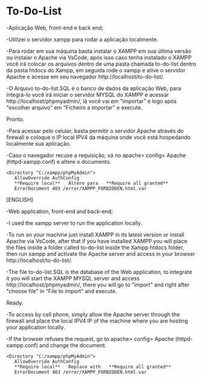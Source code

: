 # To-Do-List


-Aplicação Web, front-end e back end;

-Utilizei o servidor xampp para rodar a aplicação localmente.

-Para rodar em sua máquina basta instalar o XAMPP em sua última versão ou instalar o Apache via VsCode, após isso caso tenha instalado o XAMPP você irá colocar os arquivos dentro de uma pasta chamada to-do-list dentro da pasta htdocs do Xampp, em seguida rode o xampp e ative o servidor Apache e acesse em seu navegador http://localhost/to-do-list/.

-O Arquivo to-do-list.SQL é o banco de dados da aplicação Web, para integrá-lo você irá iniciar o servidor MYSQL do XAMPP e acessar http://localhost/phpmyadmin/, lá você vai em "importar" e logo após "escolher arquivo" em "Ficheiro a importar" e execute.

Pronto.

-Para acessar pelo celular, basta permitir o servidor Apache através do firewall e coloque o IP local IPV4 da máquina onde você está hospedando localmente sua aplicação.

-Caso o navegador recuse a requisição, vá no apache> config> Apache (httpd-xampp.conf) e altere o documento.


    <Directory "C:/xampp/phpMyAdmin">
       AllowOverride AuthConfig
       **Require local**   Altere para   **Require all granted**
       ErrorDocument 403 /error/XAMPP_FORBIDDEN.html.var
   </Directory>
   
   

[ENGLISH]

-Web application, front-end and back-end;

-I used the xampp server to run the application locally.

-To run on your machine just install XAMPP in its latest version or install Apache via VsCode, after that if you have installed XAMPP you will place the files inside a folder called to-do-list inside the Xampp htdocs folder, then run xampp and activate the Apache server and access in your browser http://localhost/to-do-list/.

-The file to-do-list.SQL is the database of the Web application, to integrate it you will start the XAMPP MYSQL server and access http://localhost/phpmyadmin/, there you will go to "import" and right after "choose file" in "File to import" and execute.

Ready.

-To access by cell phone, simply allow the Apache server through the firewall and place the local IPV4 IP of the machine where you are hosting your application locally.

-If the browser refuses the request, go to apache> config> Apache (httpd-xampp.conf) and change the document.
    
    
    <Directory "C:/xampp/phpMyAdmin">
       AllowOverride AuthConfig
       **Require local**   Replace with   **Require all granted**
       ErrorDocument 403 /error/XAMPP_FORBIDDEN.html.var
   </Directory>
